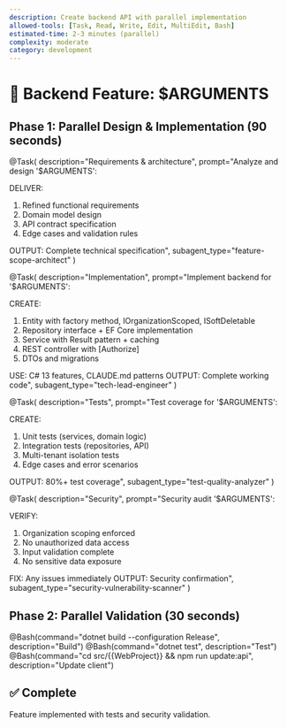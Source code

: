 ```yaml
---
description: Create backend API with parallel implementation
allowed-tools: [Task, Read, Write, Edit, MultiEdit, Bash]
estimated-time: 2-3 minutes (parallel)
complexity: moderate
category: development
---
```


# 🚀 Backend Feature: $ARGUMENTS

## Phase 1: Parallel Design & Implementation (90 seconds)

@Task(
  description="Requirements & architecture",
  prompt="Analyze and design '$ARGUMENTS':
  
  DELIVER:
  1. Refined functional requirements
  2. Domain model design
  3. API contract specification
  4. Edge cases and validation rules
  
  OUTPUT: Complete technical specification",
  subagent_type="feature-scope-architect"
)

@Task(
  description="Implementation",
  prompt="Implement backend for '$ARGUMENTS':
  
  CREATE:
  1. Entity with factory method, IOrganizationScoped, ISoftDeletable
  2. Repository interface + EF Core implementation
  3. Service with Result<T> pattern + caching
  4. REST controller with [Authorize]
  5. DTOs and migrations
  
  USE: C# 13 features, CLAUDE.md patterns
  OUTPUT: Complete working code",
  subagent_type="tech-lead-engineer"
)

@Task(
  description="Tests",
  prompt="Test coverage for '$ARGUMENTS':
  
  CREATE:
  1. Unit tests (services, domain logic)
  2. Integration tests (repositories, API)
  3. Multi-tenant isolation tests
  4. Edge cases and error scenarios
  
  OUTPUT: 80%+ test coverage",
  subagent_type="test-quality-analyzer"
)

@Task(
  description="Security",
  prompt="Security audit '$ARGUMENTS':
  
  VERIFY:
  1. Organization scoping enforced
  2. No unauthorized data access
  3. Input validation complete
  4. No sensitive data exposure
  
  FIX: Any issues immediately
  OUTPUT: Security confirmation",
  subagent_type="security-vulnerability-scanner"
)

## Phase 2: Parallel Validation (30 seconds)

@Bash(command="dotnet build --configuration Release", description="Build")
@Bash(command="dotnet test", description="Test")
@Bash(command="cd src/{{WebProject}} && npm run update:api", description="Update client")

## ✅ Complete
Feature implemented with tests and security validation.